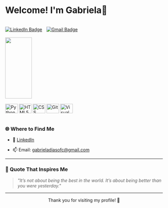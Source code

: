 <h1>Welcome! I'm Gabriela👋</h1>

<br>

 <div>
  <a href="https://www.linkedin.com/in/gabriela-dias-so20" style="display: inline-block; margin-right: 10px;">
    <img src="https://img.shields.io/badge/LinkedIn-0077B5?style=for-the-badge&logo=linkedin&logoColor=white" alt="LinkedIn Badge" />
  </a> 
  <a href="mailto:gabrieladiasofc@gmail.com" style="display: inline-block;">
    <img src="https://img.shields.io/badge/Gmail-D14836?style=for-the-badge&logo=gmail&logoColor=white" alt="Gmail Badge" />
  </a>
</div>

<br>

<div> 
  <img width="41%" height="195px" src="https://github-readme-stats.vercel.app/api/top-langs/?username=gabrielasodias&layout=compact&theme=dark">      
</div>

<br>

<div style="display: inline_block">
  <img align="center" alt="Python" height="30" width="40" src="https://cdn.jsdelivr.net/gh/devicons/devicon@latest/icons/python/python-original.svg">
  <img align="center" alt="HTML5" height="30" width="40" src="https://cdn.jsdelivr.net/gh/devicons/devicon@latest/icons/html5/html5-original.svg">
  <img align="center" alt="CSS" height="30" width="40" src="https://cdn.jsdelivr.net/gh/devicons/devicon@latest/icons/css3/css3-original.svg">
  <img align="center" alt="Git" height="30" width="40" src="https://cdn.jsdelivr.net/gh/devicons/devicon@latest/icons/git/git-original.svg">
  <img align="center" alt="Visual Studio Code" height="30" width="40" src="https://cdn.jsdelivr.net/gh/devicons/devicon@latest/icons/vscode/vscode-original.svg" />         
</div>

<br>

### 🌐 Where to Find Me

- 💼 [LinkedIn](www.linkedin.com/in/gabriela-dias-so20)
<!-- 💻 [Portfolio]()  -->
- 📫 Email: gabrieladiasofc@gmail.com

---

### 💬 Quote That Inspires Me

> *"It’s not about being the best in the world. It’s about being better than you were yesterday."*

---

<p align="center">
  Thank you for visiting my profile! 💙
</p>

